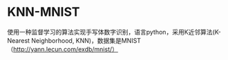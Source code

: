 # KNN-MNIST
使用一种监督学习的算法实现手写体数字识别，语言python，采用K近邻算法(K-Nearest Neighborhood, KNN)，数据集是MNIST（http://yann.lecun.com/exdb/mnist/）
